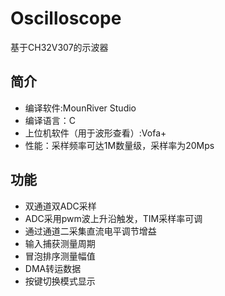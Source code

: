 # Oscilloscope
基于CH32V307的示波器
## 简介
 - 编译软件:MounRiver Studio
 - 编译语言：C
 - 上位机软件（用于波形查看）:Vofa+
 - 性能：采样频率可达1M数量级，采样率为20Mps
## 功能
 - 双通道双ADC采样
 - ADC采用pwm波上升沿触发，TIM采样率可调
 - 通过通道二采集直流电平调节增益
 - 输入捕获测量周期
 - 冒泡排序测量幅值
 - DMA转运数据
 - 按键切换模式显示
